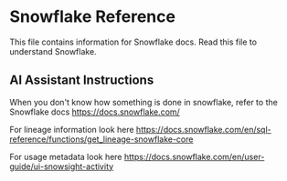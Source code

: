 # Snowflake Reference

This file contains information for Snowflake docs. Read this file to understand Snowflake.

## AI Assistant Instructions

When you don't know how something is done in snowflake, refer to the Snowflake docs
https://docs.snowflake.com/

For lineage information look here
https://docs.snowflake.com/en/sql-reference/functions/get_lineage-snowflake-core

For usage metadata look here
https://docs.snowflake.com/en/user-guide/ui-snowsight-activity
